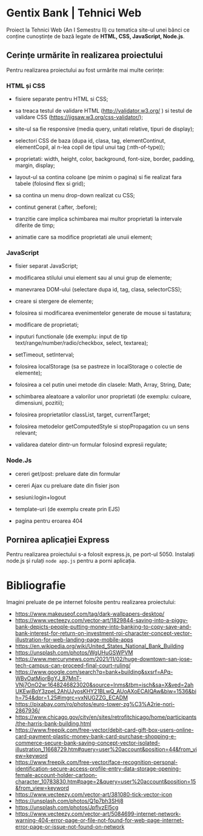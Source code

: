 
# Gentix Bank | Tehnici Web

Proiect la Tehnici Web (An I Semestru II) cu tematica site-ul unei bănci ce conține cunoștințe de bază legate de **HTML, CSS, JavaScript, Node.js**.

## Cerințe urmărite în realizarea proiectului

Pentru realizarea proiectului au fost urmărite mai multe cerințe:

### HTML și CSS

* fisiere separate pentru HTML si CSS;

* sa treaca testul de validare HTML (http://validator.w3.org/ ) si testul de validare CSS (https://jigsaw.w3.org/css-validator/);

* site-ul sa fie responsive (media query, unitati relative, tipuri de display);

* selectori CSS de baza (dupa id, clasa, tag, elementContinut, elementCopil, al n-lea copil de tipul unui tag (:nth-of-type));

* proprietati: width, height, color, background, font-size, border, padding, margin, display;

* layout-ul sa contina coloane (pe minim o pagina) si fie realizat fara tabele (folosind flex si grid);

* sa contina un menu drop-down realizat cu CSS;

* continut generat (:after, :before);

* tranzitie care implica schimbarea mai multor proprietati la intervale diferite de timp;

* animatie care sa modifice proprietati ale unuii element;

### JavaScript

* fisier separat JavaScript;

* modificarea stilului unui element sau al unui grup de elemente;

* manevrarea DOM-ului (selectare dupa id, tag, clasa, selectorCSS);

* creare si stergere de elemente;

* folosirea si modificarea evenimentelor generate de mouse si tastatura;

* modificare de proprietati;

* inputuri functionale (de exemplu: input de tip text/range/number/radio/checkbox, select, textarea);

* setTimeout, setInterval;

* folosirea localStorage (sa se pastreze in localStorage o colectie de elemente);

* folosirea a cel putin unei metode din clasele: Math, Array, String, Date;

* schimbarea aleatoare a valorilor unor proprietati (de exemplu: culoare, dimensiuni, pozitii);

* folosirea proprietatilor classList, target, currentTarget;

* folosirea metodelor getComputedStyle si stopPropagation cu un sens relevant;

* validarea datelor dintr-un formular folosind expresii regulate;

### Node.Js

* cereri get/post: preluare date din formular

* cereri Ajax cu preluare date din fisier json

* sesiuni:login+logout

* template-uri (de exemplu create prin EJS)

* pagina pentru eroarea 404

## Pornirea aplicației Express

Pentru realizarea proiectului s-a folosit express.js, pe port-ul 5050.
Instalați node.js și rulați `node app.js` pentru a porni aplicația.

# Bibliografie

Imagini preluate de pe internet folosite pentru realizarea proiectului:

* https://www.makeuseof.com/tag/dark-wallpapers-desktop/
* https://www.vecteezy.com/vector-art/1829844-saving-into-a-piggy-bank-depicts-people-putting-money-into-banking-to-copy-save-and-bank-interest-for-return-on-investment-roi-character-concept-vector-illustration-for-web-landing-page-mobile-apps
* https://en.wikipedia.org/wiki/United_States_National_Bank_Building
* https://unsplash.com/photos/WgUHuGSWPVM
* https://www.mercurynews.com/2021/11/02/huge-downtown-san-jose-tech-campus-can-proceed-final-court-ruling/
* https://www.google.com/search?q=bank+building&sxsrf=APq-WBvOatMiorBgYJ_87MnT-VNj7OnO2w:1648246823020&source=lnms&tbm=isch&sa=X&ved=2ahUKEwjBoY3zpeL2AhUJyosKHY21BLwQ_AUoAXoECAIQAw&biw=1536&bih=754&dpr=1.25#imgrc=vxNUGZZG_ECADM
* https://pixabay.com/ro/photos/euro-tower-zg%C3%A2rie-nori-2867936/
* https://www.chicago.gov/city/en/sites/retrofitchicago/home/participants/the-harris-bank-building.html
* https://www.freepik.com/free-vector/debit-card-gift-box-users-online-card-payment-plastic-money-bank-card-purchase-shopping-e-commerce-secure-bank-saving-concept-vector-isolated-illustration_11668729.htm#query=user%20account&position=44&from_view=keyword
* https://www.freepik.com/free-vector/face-recognition-personal-identification-secure-access-profile-entry-data-storage-opening-female-account-holder-cartoon-character_10783830.htm#page=2&query=user%20account&position=15&from_view=keyword
* https://www.vecteezy.com/vector-art/381080-tick-vector-icon
* https://unsplash.com/photos/Q1p7bh3SHj8
* https://unsplash.com/photos/JpflvzEl5cg
* https://www.vecteezy.com/vector-art/5084699-internet-network-warning-404-error-page-or-file-not-found-for-web-page-internet-error-page-or-issue-not-found-on-network
